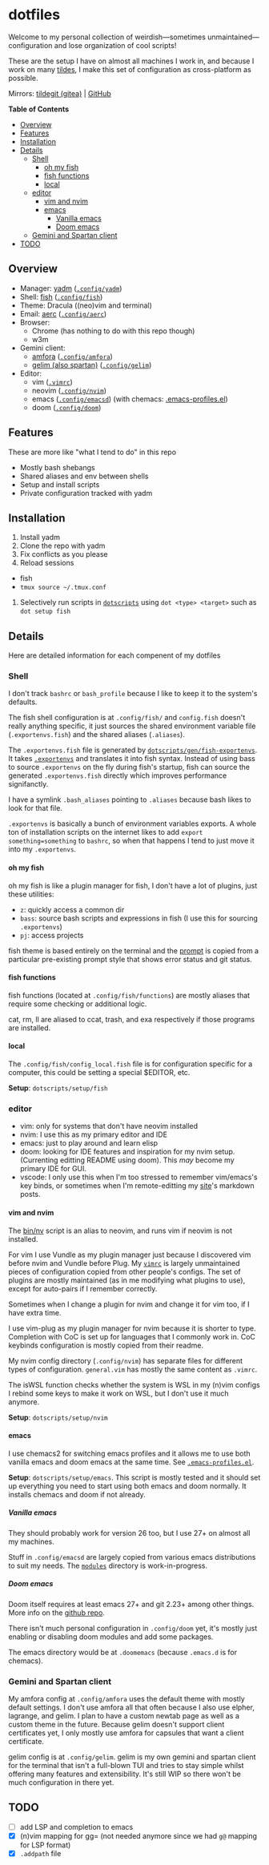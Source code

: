 # dotfiles

Welcome to my personal collection of weirdish—sometimes
unmaintained—configuration and lose organization of cool scripts!

These are the setup I have on almost all machines I work in, and because I work
on many [tildes](https://tildeverse.org), I make this set of configuration as
cross-platform as possible.

Mirrors: [tildegit (gitea)](https://tildegit.org/hedy/dotfiles) |
[GitHub](https://github.com/hedyhli/dotfiles)

**Table of Contents**

<!-- vim-markdown-toc GFM -->

* [Overview](#overview)
* [Features](#features)
* [Installation](#installation)
* [Details](#details)
    * [Shell](#shell)
        * [oh my fish](#oh-my-fish)
        * [fish functions](#fish-functions)
        * [local](#local)
    * [editor](#editor)
        * [vim and nvim](#vim-and-nvim)
        * [emacs](#emacs)
            * [Vanilla emacs](#vanilla-emacs)
            * [Doom emacs](#doom-emacs)
    * [Gemini and Spartan client](#gemini-and-spartan-client)
* [TODO](#todo)

<!-- vim-markdown-toc -->


## Overview

- Manager: [yadm](https://yadm.io) ([`.config/yadm`](.config/yadm))
- Shell: [fish](https://fishshell.com) ([`.config/fish`](.config/fish))
- Theme: Dracula ((neo)vim and terminal)
- Email: [aerc](https://aerc-mail.org) ([`.config/aerc`](.config/aerc))
- Browser:
   - Chrome (has nothing to do with this repo though)
   - w3m
- Gemini client:
   - [amfora](https://github.com/makeworld-the-better-one/amfora) ([`.config/amfora`](.config/amfora))
   - [gelim (also spartan)](https://sr.ht/~hedy/gelim) ([`.config/gelim`](.config/gelim))
- Editor:
   - vim ([`.vimrc`](.vimrc))
   - neovim ([`.config/nvim`](.config/nvim))
   - emacs ([`.config/emacsd`](.config/emacsd)) (with chemacs: [.emacs-profiles.el](.emacs-profiles.el))
   - doom ([`.config/doom`](.config/doom))

## Features

These are more like "what I tend to do" in this repo

- Mostly bash shebangs
- Shared aliases and env between shells
- Setup and install scripts
- Private configuration tracked with yadm

## Installation

1. Install yadm
1. Clone the repo with yadm
1. Fix conflicts as you please
1. Reload sessions
  - fish
  - `tmux source ~/.tmux.conf`
1. Selectively run scripts in [`dotscripts`](./dotscripts/) using `dot <type> <target>` such as `dot setup fish`

## Details

Here are detailed information for each compenent of my dotfiles

### Shell

I don't track `bashrc` or `bash_profile` because I like to keep it to the system's defaults.

The fish shell configuration is at `.config/fish/` and `config.fish` doesn't really anything specific,
it just sources the shared environment variable file (`.exportenvs.fish`) and the shared aliases (`.aliases`).

The `.exportenvs.fish` file is generated by [`dotscripts/gen/fish-exportenvs`](dotscripts/gen/fish-exportenvs).
It takes [`.exportenvs`](.exportenvs) and translates it into fish syntax. Instead of
using bass to source `.exportenvs` on the fly during fish's startup, fish can
source the generated `.exportenvs.fish` directly which improves performance signifanctly.

I have a symlink `.bash_aliases` pointing to `.aliases` because bash likes to look for that file.

`.exportenvs` is basically a bunch of environment variables exports. A whole ton of installation scripts
on the internet likes to add `export something=something` to `bashrc`, so when that happens I tend to just
move it into my `.exportenvs`.

#### oh my fish

oh my fish is like a plugin manager for fish, I don't have a lot of plugins, just these utilities:
- `z`: quickly access a common dir
- `bass`: source bash scripts and expressions in fish (I use this for sourcing `.exportenvs`)
- `pj`: access projects

fish theme is based entirely on the terminal and the
[prompt](.config/fish/functions/fish_prompt.fish) is copied from a particular pre-existing
prompt style that shows error status and git status.

#### fish functions

fish functions (located at `.config/fish/functions`) are mostly aliases that require some checking or
additional logic.

cat, rm, ll are aliased to ccat, trash, and exa respectively if those programs are installed.

#### local

The `.config/fish/config_local.fish` file is for configuration specific for a computer, this could
be setting a special $EDITOR, etc.

**Setup**: `dotscripts/setup/fish`

### editor

- vim: only for systems that don't have neovim installed
- nvim: I use this as my primary editor and IDE
- emacs: just to play around and learn elisp
- doom: looking for IDE features and inspiration for my nvim setup. (Currenting editting README using doom).
This *may* become my primary IDE for GUI.
- vscode: I only use this when I'm too stressed to remember vim/emacs's key binds, or sometimes when I'm remote-editting
my [site](https://hedy.tilde.cafe)'s markdown posts.

#### vim and nvim

The [bin/nv](./bin/nv) script is an alias to neovim, and runs vim if neovim is
not installed.

For vim I use Vundle as my plugin manager just because I discovered vim before
nvim and Vundle before Plug.  My [`vimrc`](.vimrc) is largely unmaintained
pieces of configuration copied from other people's configs. The set of plugins
are mostly maintained (as in me modifying what plugins to use), except for
auto-pairs if I remember correctly.

Sometimes when I change a plugin for nvim and change it for vim too, if I have
extra time.

I use vim-plug as my plugin manager for nvim because it is shorter to type.
Completion with CoC is set up for languages that I commonly work in. CoC
keybinds configuration is mostly copied from their readme.

My nvim config directory (`.config/nvim`) has separate files for different
types of configuration. `general.vim` has mostly the same content as `.vimrc`.

The isWSL function checks whether the system is WSL in my (n)vim configs I
rebind some keys to make it work on WSL, but I don't use it much anymore.

**Setup**: `dotscripts/setup/nvim`

#### emacs

I use chemacs2 for switching emacs profiles and it allows me to use both
vanilla emacs and doom emacs at the same time. See
[`.emacs-profiles.el`](.emacs-profiles.el).

**Setup**: `dotscripts/setup/emacs`. This script is mostly tested and it should
set up everything you need to start using both emacs and doom normally. It
installs chemacs and doom if not already.

##### Vanilla emacs

They should probably work for version 26 too, but I use 27+ on almost all my
machines.

Stuff in `.config/emacsd` are largely copied from various emacs distributions
to suit my needs.  The [`modules`](.config/emacsd/modules) directory is
work-in-progress.

##### Doom emacs

Doom itself requires at least emacs 27+ and git 2.23+ among other things. More
info on the [github repo](https://github.com/hlissner/doom-emacs).

There isn't much personal configuration in `.config/doom` yet, it's mostly just
enabling or disabling doom modules and add some packages.

The emacs directory would be at `.doomemacs` (because `.emacs.d` is for
chemacs).

### Gemini and Spartan client

My amfora config at `.config/amfora` uses the default theme with mostly default
settings. I don't use amfora all that often because I also use elpher,
lagrange, and gelim. I plan to have a custom newtab page as well as a custom
theme in the future. Because gelim doesn't support client certificates yet, I
only mostly use amfora for capsules that want a client certificate.

gelim config is at `.config/gelim`. gelim is my own gemini and spartan client
for the terminal that isn't a full-blown TUI and tries to stay simple whilst
offering many features and extensibility. It's still WIP so there won't be much
configuration in there yet.

## TODO

- [ ] add LSP and completion to emacs
- [x] (n)vim mapping for gg=<backtick><backtick> (not needed anymore since we had `g@` mapping for LSP format)
- [x] `.addpath` file
